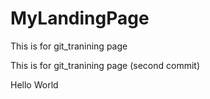 # MyLandingPage


This is for git_tranining page

This is for git_tranining page (second commit)

Hello World
